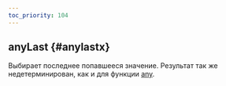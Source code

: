 ```yaml
---
toc_priority: 104
---
```


## anyLast {#anylastx}

Выбирает последнее попавшееся значение.
Результат так же недетерминирован, как и для функции [any](../../../sql-reference/aggregate-functions/reference/any.md).
